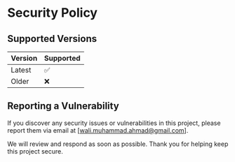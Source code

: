 # Security Policy

## Supported Versions

| Version | Supported |
| ------- | --------- |
| Latest  | ✅        |
| Older   | ❌        |

## Reporting a Vulnerability

If you discover any security issues or vulnerabilities in this project, please report them via email at [wali.muhammad.ahmad@gmail.com].

We will review and respond as soon as possible. Thank you for helping keep this project secure.
